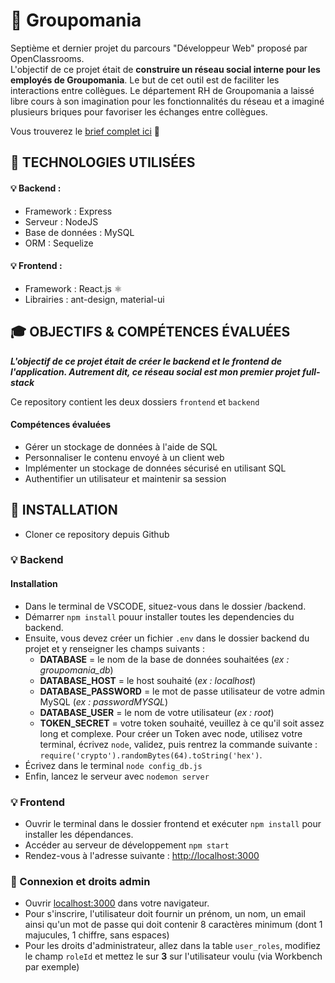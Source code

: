 # 🏢 Groupomania

Septième et dernier projet du parcours "Développeur Web" proposé par OpenClassrooms. <br>
L'objectif de ce projet était de **construire un réseau social interne pour les employés de Groupomania**. Le but de cet outil est de faciliter les interactions entre collègues. Le département RH de Groupomania a laissé libre cours à son imagination pour les fonctionnalités du réseau et a imaginé plusieurs briques pour favoriser les échanges entre collègues. 

Vous trouverez le [brief complet ici](https://s3-eu-west-1.amazonaws.com/course.oc-static.com/projects/DWJ_FR_P7/Groupomania_Specs_FR_DWJ_VF.pdf) 👀

## 🔧 TECHNOLOGIES UTILISÉES

#### 💡 Backend : 
- Framework : Express
- Serveur : NodeJS
- Base de données : MySQL
- ORM : Sequelize

#### 💡 Frontend : 
- Framework : React.js ⚛️
- Librairies : ant-design, material-ui

## 🎓 OBJECTIFS & COMPÉTENCES ÉVALUÉES

***L'objectif de ce projet était de créer le backend et le frontend de l'application. Autrement dit, ce réseau social est mon premier projet full-stack***

Ce repository contient les deux dossiers `frontend` et `backend`

#### Compétences évaluées 
- Gérer un stockage de données à l'aide de SQL 
- Personnaliser le contenu envoyé à un client web
- Implémenter un stockage de données sécurisé en utilisant SQL
- Authentifier un utilisateur et maintenir sa session

## 🔨 INSTALLATION

* Cloner ce repository depuis Github

### 💡 Backend

#### Installation
- Dans le terminal de VSCODE, situez-vous dans le dossier /backend.
- Démarrer `npm install` pouur installer toutes les dependencies du backend.
- Ensuite, vous devez créer un fichier `.env` dans le dossier backend du projet et y renseigner les champs suivants :
  - **DATABASE** = le nom de la base de données souhaitées (*ex : groupomania_db*)
  - **DATABASE_HOST** = le host souhaité (*ex : localhost*)
  - **DATABASE_PASSWORD** = le mot de passe utilisateur de votre admin MySQL (*ex : passwordMYSQL*)
  - **DATABASE_USER** = le nom de votre utilisateur (*ex : root*)
  - **TOKEN_SECRET** = votre token souhaité, veuillez à ce qu'il soit assez long et complexe. Pour créer un Token avec node, utilisez votre terminal, écrivez `node`, validez, puis rentrez la commande suivante : `require('crypto').randomBytes(64).toString('hex')`.
- Écrivez dans le terminal `node config_db.js`
- Enfin, lancez le serveur avec `nodemon server`

 ### 💡 Frontend
 - Ouvrir le terminal dans le dossier frontend et exécuter `npm install` pour installer les dépendances.
 - Accéder au serveur de développement `npm start`
 - Rendez-vous à l'adresse suivante : [http://localhost:3000](http://localhost:3000)


### 👤 Connexion et droits admin
- Ouvrir [localhost:3000](http://localhost:3000/) dans votre navigateur.
- Pour s'inscrire, l'utilisateur doit fournir un prénom, un nom, un email ainsi qu'un mot de passe qui doit contenir 8 caractères minimum (dont 1 majucules, 1 chiffre, sans espaces) 
- Pour les droits d'administrateur, allez dans la table `user_roles`, modifiez le champ `roleId` et mettez le sur **3** sur l'utilisateur voulu (via Workbench par exemple)

